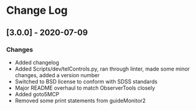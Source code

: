 # Change Log

## [3.0.0] - 2020-07-09

### Changes

- Added changelog
- Added Scripts/dev/telControls.py, ran through linter, made some minor changes,
 added a version number
- Switched to BSD license to conform with SDSS standards
- Major README overhaul to match ObserverTools closely
- Added goto5MCP
- Removed some print statements from guideMonitor2
